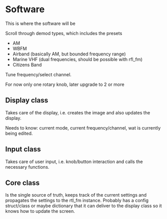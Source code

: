 # Software
This is where the software will be

Scroll through demod types, which includes the presets
- AM
- WBFM
- Airband (basically AM, but bounded frequency range)
- Marine VHF (dual frequencies, should be possible with rfl_fm)
- Citizens Band

Tune frequency/select channel.

For now only one rotary knob, later upgrade to 2 or more

## Display class
Takes care of the display, i.e. creates the image and also updates the display.

Needs to know: current mode, current frequency/channel, wat is currently being edited.

## Input class
Takes care of user input, i.e. knob/button interaction and calls the necessary functions.

## Core class
Is the single source of truth, keeps track of the current settings and propagates the settings to the rtl_fm instance. Probably has a config struct/class or maybe dictionary that it can deliver to the display class so it knows how to update the screen.